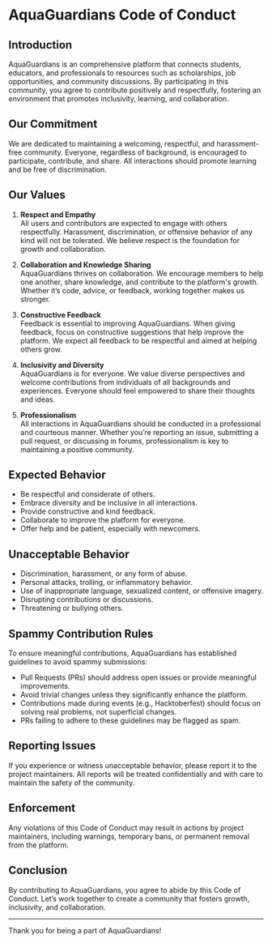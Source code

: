 # AquaGuardians Code of Conduct

## Introduction

AquaGuardians is an comprehensive platform that connects students, educators, and professionals to resources such as scholarships, job opportunities, and community discussions. By participating in this community, you agree to contribute positively and respectfully, fostering an environment that promotes inclusivity, learning, and collaboration.

## Our Commitment

We are dedicated to maintaining a welcoming, respectful, and harassment-free community. Everyone, regardless of background, is encouraged to participate, contribute, and share. All interactions should promote learning and be free of discrimination.

## Our Values

1. **Respect and Empathy**  
   All users and contributors are expected to engage with others respectfully. Harassment, discrimination, or offensive behavior of any kind will not be tolerated. We believe respect is the foundation for growth and collaboration.

2. **Collaboration and Knowledge Sharing**  
   AquaGuardians thrives on collaboration. We encourage members to help one another, share knowledge, and contribute to the platform's growth. Whether it’s code, advice, or feedback, working together makes us stronger.

3. **Constructive Feedback**  
   Feedback is essential to improving AquaGuardians. When giving feedback, focus on constructive suggestions that help improve the platform. We expect all feedback to be respectful and aimed at helping others grow.

4. **Inclusivity and Diversity**  
   AquaGuardians is for everyone. We value diverse perspectives and welcome contributions from individuals of all backgrounds and experiences. Everyone should feel empowered to share their thoughts and ideas.

5. **Professionalism**  
   All interactions in AquaGuardians should be conducted in a professional and courteous manner. Whether you’re reporting an issue, submitting a pull request, or discussing in forums, professionalism is key to maintaining a positive community.

## Expected Behavior

- Be respectful and considerate of others.
- Embrace diversity and be inclusive in all interactions.
- Provide constructive and kind feedback.
- Collaborate to improve the platform for everyone.
- Offer help and be patient, especially with newcomers.

## Unacceptable Behavior

- Discrimination, harassment, or any form of abuse.
- Personal attacks, trolling, or inflammatory behavior.
- Use of inappropriate language, sexualized content, or offensive imagery.
- Disrupting contributions or discussions.
- Threatening or bullying others.

## Spammy Contribution Rules

To ensure meaningful contributions, AquaGuardians has established guidelines to avoid spammy submissions:

- Pull Requests (PRs) should address open issues or provide meaningful improvements.
- Avoid trivial changes unless they significantly enhance the platform.
- Contributions made during events (e.g., Hacktoberfest) should focus on solving real problems, not superficial changes.
- PRs failing to adhere to these guidelines may be flagged as spam.

## Reporting Issues

If you experience or witness unacceptable behavior, please report it to the project maintainers. All reports will be treated confidentially and with care to maintain the safety of the community.

## Enforcement

Any violations of this Code of Conduct may result in actions by project maintainers, including warnings, temporary bans, or permanent removal from the platform.

## Conclusion

By contributing to AquaGuardians, you agree to abide by this Code of Conduct. Let’s work together to create a community that fosters growth, inclusivity, and collaboration.

---

Thank you for being a part of AquaGuardians!
